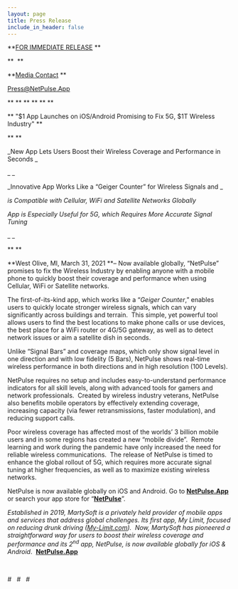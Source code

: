 ```yaml
---
layout: page
title: Press Release
include_in_header: false
---
```


**<span style="text-decoration:underline;">FOR IMMEDIATE RELEASE</span> **

**  **

**<span style="text-decoration:underline;">Media Contact</span> **

[Press@NetPulse.App](mailto:Press@NetPulse.App)

** ** ** ** ** **

** "$1 App Launches on iOS/Android Promising to Fix 5G, $1T Wireless Industry" **

** **

_New App Lets Users Boost their Wireless Coverage and Performance in Seconds _

_ _

_Innovative App Works Like a “Geiger Counter” for Wireless Signals and _

_is Compatible with Cellular, WiFi and Satellite Networks Globally_

_App is Especially Useful for 5G, which Requires More Accurate Signal Tuning_

_ _

** **

**West Olive, MI, March 31, 2021 **– Now available globally, “NetPulse” promises to fix the Wireless Industry by enabling anyone with a mobile phone to quickly boost their coverage and performance when using Cellular, WiFi or Satellite networks.

The first-of-its-kind app, which works like a “_Geiger Counter_,” enables users to quickly locate stronger wireless signals, which can vary significantly across buildings and terrain.  This simple, yet powerful tool allows users to find the best locations to make phone calls or use devices, the best place for a WiFi router or 4G/5G gateway, as well as to detect network issues or aim a satellite dish in seconds.

Unlike “Signal Bars” and coverage maps, which only show signal level in one direction and with low fidelity (5 Bars), NetPulse shows real-time wireless performance in both directions and in high resolution (100 Levels).

NetPulse requires no setup and includes easy-to-understand performance indicators for all skill levels, along with advanced tools for gamers and network professionals.  Created by wireless industry veterans, NetPulse also benefits mobile operators by effectively extending coverage, increasing capacity (via fewer retransmissions, faster modulation), and reducing support calls.

Poor wireless coverage has affected most of the worlds’ 3 billion mobile users and in some regions has created a new “mobile divide”.  Remote learning and work during the pandemic have only increased the need for reliable wireless communications.  The release of NetPulse is timed to enhance the global rollout of 5G, which requires more accurate signal tuning at higher frequencies, as well as to maximize existing wireless networks.

NetPulse is now available globally on iOS and Android.  Go to **[NetPulse.App](https://netpulse.app/)** or search your app store for “**<span style="text-decoration:underline;">NetPulse</span>**”.

_Established in 2019, MartySoft is a privately held provider of mobile apps and services that address global challenges.  Its first app, My Limit, focused on reducing drunk driving ([My-Limit.com](https://my-limit.com/)).  Now, MartySoft has pioneered a straightforward way for users to boost their wireless coverage and performance and its 2<sup>nd</sup> app, NetPulse, is now available globally for iOS & Android_.  **[NetPulse.App](https://netpulse.app/)**

  

_#   #   #_

 
